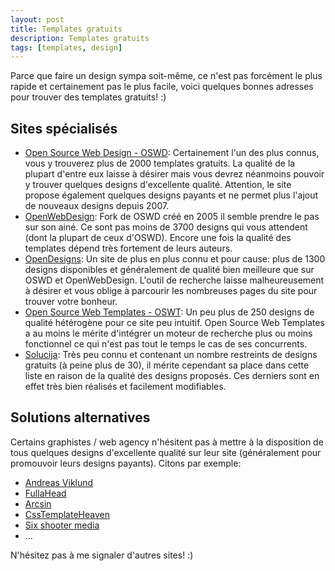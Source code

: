 ```yaml
---
layout: post
title: Templates gratuits
description: Templates gratuits
tags: [templates, design]
---
```


Parce que faire un design sympa soit-même, ce n'est pas forcément le plus rapide et certainement pas le plus facile, voici quelques bonnes adresses pour trouver des templates gratuits! :)

## Sites spécialisés

* [Open Source Web Design - OSWD](http://www.oswd.org "Open Source Web Design - OSWD"):
   Certainement l'un des plus connus, vous y trouverez plus de 2000 templates gratuits. La qualité de la plupart d'entre eux laisse à désirer mais vous devrez néanmoins pouvoir y trouver quelques designs d'excellente qualité. Attention, le site propose également quelques designs payants et ne permet plus l'ajout de nouveaux designs depuis 2007.
* [OpenWebDesign](http://openwebdesign.org "OpenWebDesign"):
   Fork de OSWD créé en 2005 il semble prendre le pas sur son ainé. Ce sont pas moins de 3700 designs qui vous attendent (dont la plupart de ceux d'OSWD). Encore une fois la qualité des templates dépend très fortement de leurs auteurs.
* [OpenDesigns](http://www.opendesigns.org/ "OpenDesigns"):
   Un site de plus en plus connu et pour cause: plus de 1300 designs disponibles et généralement de qualité bien meilleure que sur OSWD et OpenWebDesign. L'outil de recherche laisse malheureusement à désirer et vous oblige à parcourir les nombreuses pages du site pour trouver votre bonheur.
* [Open Source Web Templates - OSWT](http://www.oswt.co.uk/index.html "Open Source Web Templates - OSWT"):
   Un peu plus de 250 designs de qualité hétérogène pour ce site peu intuitif. Open Source Web Templates a au moins le mérite d'intégrer un moteur de recherche plus ou moins fonctionnel ce qui n'est pas tout le temps le cas de ses concurrents.
* [Solucija](http://www.solucija.com "Solucija"):
   Très peu connu et contenant un nombre restreints de designs gratuits (à peine plus de 30), il mérite cependant sa place dans cette liste en raison de la qualité des designs proposés. Ces derniers sont en effet très bien réalisés et facilement modifiables.

## Solutions alternatives

Certains graphistes / web agency n'hésitent pas à mettre à la disposition de tous quelques designs d'excellente qualité sur leur site (généralement pour promouvoir leurs designs payants).
Citons par exemple:

* [Andreas Viklund](http://andreasviklund.com/templates/ "Free websites templates - Andreas Viklund")
* [FullaHead](http://fullahead.org/index.php/work/all "FullaHead")
* [Arcsin](http://templates.arcsin.se/category/website-templates/ "Arcsin - Free websites templates")
* [CssTemplateHeaven](http://www.csstemplateheaven.com/free-css-templates/ "CssTemplateHeaven")
* [Six shooter media](http://www.sixshootermedia.com/shop/ozone/ "Six shooter media")
* ...

N'hésitez pas à me signaler d'autres sites! :)
